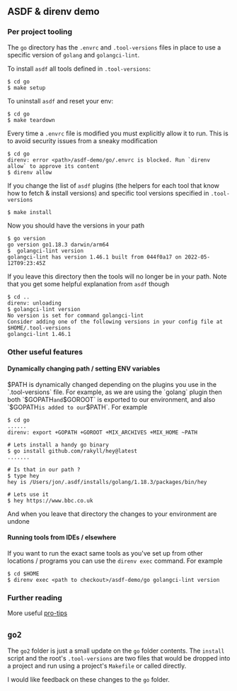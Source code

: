 ## ASDF & direnv demo


### Per project tooling

The `go` directory has the `.envrc` and `.tool-versions` files in place to use a specific version of `golang` and `golangci-lint`. 

To install `asdf` all tools defined in `.tool-versions`:
```shell
$ cd go 
$ make setup
```

To uninstall `asdf` and reset your env:
```shell
$ cd go
$ make teardown
```

Every time a `.envrc` file is modified you must explicitly allow it to run. This is to avoid security issues from a sneaky modification

```shell
$ cd go
direnv: error <path>/asdf-demo/go/.envrc is blocked. Run `direnv allow` to approve its content
$ direnv allow
```

If you change the list of `asdf` plugins (the helpers for each tool that know how to fetch & install versions) and specific tool versions specified in `.tool-versions`

```shell
$ make install
```

Now you should have the versions in your path 
```shell
$ go version
go version go1.18.3 darwin/arm64
$  golangci-lint version
golangci-lint has version 1.46.1 built from 044f0a17 on 2022-05-12T09:23:45Z
```

If you leave this directory then the tools will no longer be in your path. Note that you get some helpful explanation from `asdf` though
```shell
$ cd ..
direnv: unloading
$ golangci-lint version
No version is set for command golangci-lint
Consider adding one of the following versions in your config file at $HOME/.tool-versions
golangci-lint 1.46.1
```

### Other useful features
#### Dynamically changing path / setting ENV variables
$PATH is dynamically changed depending on the plugins you use in the `.tool-versions` file. For example, as we are using the `golang` plugin then both `$GOPATH` and `$GOROOT` is exported to our environment, and also `$GOPATH` is added to our `$PATH`. For example

```shell
$ cd go 
......
direnv: export +GOPATH +GOROOT +MIX_ARCHIVES +MIX_HOME ~PATH

# Lets install a handy go binary
$ go install github.com/rakyll/hey@latest
.......

# Is that in our path ?
$ type hey
hey is /Users/jon/.asdf/installs/golang/1.18.3/packages/bin/hey

# Lets use it
$ hey https://www.bbc.co.uk
```

And when you leave that directory the changes to your environment are undone

#### Running tools from IDEs / elsewhere
If you want to run the exact same tools as you've set up from other locations / programs you can use the `direnv exec` command. For example

```shell
$ cd $HOME
$ direnv exec <path to checkout>/asdf-demo/go golangci-lint version
```

### Further reading
More useful [pro-tips](https://github.com/asdf-community/asdf-direnv#pro-tips) 

## `go2`

The `go2` folder is just a small update on the `go` folder contents. The `install` script and the root's `.tool-versions` are two files that would be dropped into a project and run using a project's `Makefile` or called directly.

I would like feedback on these changes to the `go` folder.

